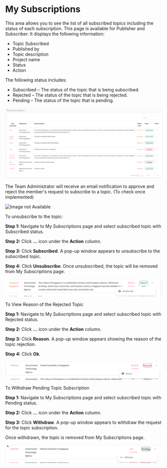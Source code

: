 
# My Subscriptions #

This area allows you to see the list of all subscribed topics including the status of each subscription. This page is available for Publisher and Subscriber. It displays the following information:

- Topic Subscribed
- Published by
- Topic description
- Project name
- Status
- Action

The following status includes:

- Subscribed – The status of the topic that is being subscribed. 
- Rejected – The status of the topic that is being rejected.
- Pending – The status of the topic that is pending. 

![Image not Available](/assets/Fig63.png)

The Team Administrator will receive an email notification to approve and reject the member's request to subscribe to a topic. (To check once implemented)

![Image not Available](/assets/Fig63a.png) 


To unsubscribe to the topic:

**Step 1:**	Navigate to My Subscriptions page and select subscribed topic with Subscribed status.

**Step 2:**	Click **…** icon under the **Action** column.

**Step 3:**	Click **Subscribed**. A pop-up window appears to unsubscribe to the subscribed topic.

**Step 4:**	Click **Unsubscribe**. Once unsubscribed, the topic will be removed from My Subscriptions page.

![Image not Available](/assets/Fig64a.png)


To View Reason of the Rejected Topic

**Step 1:**	Navigate to My Subscriptions page and select subscribed topic with Rejected status.

**Step 2:**	Click **…** icon under the **Action** column.

**Step 3:**	Click **Reason**. A pop-up window appears showing the reason of the topic rejection. 

**Step 4:**	Click **Ok**.

![Image not Available](/assets/Fig65.png)


To Withdraw Pending Topic Subscription

**Step 1:**	Navigate to My Subscriptions page and select subscribed topic with Pending status.

**Step 2:**	Click **…** icon under the **Action** column.

**Step 3:**	Click **Withdraw**. A pop-up window appears to withdraw the request for the topic subscription.

Once withdrawn, the topic is removed from My Subscriptions page.

![Image not Available](/assets/Fig66.png)



